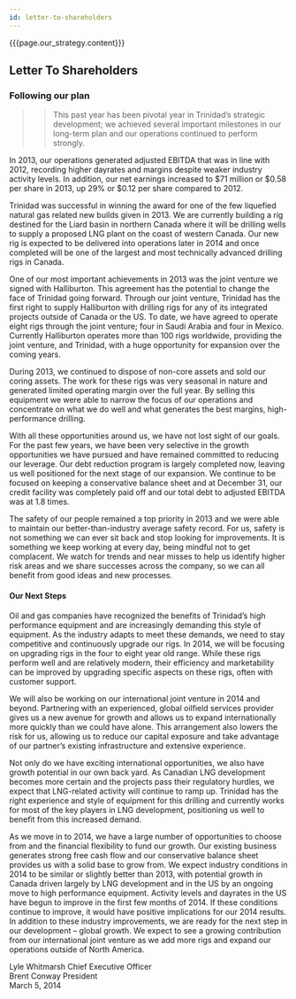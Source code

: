 ```yaml
---
id: letter-to-shareholders
---
```


<aside id="our-strategy">{{{page.our_strategy.content}}}</aside>

## Letter To Shareholders

### Following our plan

>> This past year has been pivotal year in Trinidad’s strategic development; we achieved several important milestones in our long-term plan and our operations continued to perform strongly.

In 2013, our operations generated adjusted EBITDA that was in line with 2012, recording higher dayrates and margins despite weaker industry activity levels. In addition, our net earnings increased to $71 million or $0.58 per share in 2013, up 29% or $0.12 per share compared to 2012. 

Trinidad was successful in winning the award for one of the few liquefied natural gas related new builds given in 2013. We are currently building a rig destined for the Liard basin in northern Canada where it will be drilling wells to supply a proposed LNG plant on the coast of western Canada. Our new rig is expected to be delivered into operations later in 2014 and once completed will be one of the largest and most technically advanced drilling rigs in Canada.

One of our most important achievements in 2013 was the joint venture we signed with Halliburton. This agreement has the potential to change the face of Trinidad going forward. Through our joint venture, Trinidad has the first right to supply Halliburton with drilling rigs for any of its integrated projects outside of Canada or the US. To date, we have agreed to operate eight rigs through the joint venture; four in Saudi Arabia and four in Mexico. Currently Halliburton operates more than 100 rigs worldwide, providing the joint venture, and Trinidad, with a huge opportunity for expansion over the coming years. 

During 2013, we continued to dispose of non-core assets and sold our coring assets. The work for these rigs was very seasonal in nature and generated limited operating margin over the full year. By selling this equipment we were able to narrow the focus of our operations and concentrate on what we do well and what generates the best margins, high-performance drilling. 

With all these opportunities around us, we have not lost sight of our goals. For the past few years, we have been very selective in the growth opportunities we have pursued and have remained committed to reducing our leverage. Our debt reduction program is largely completed now, leaving us well positioned for the next stage of our expansion. We continue to be focused on keeping a conservative balance sheet and at December 31, our credit facility was completely paid off and our total debt to adjusted EBITDA was at 1.8 times. 

The safety of our people remained a top priority in 2013 and we were able to maintain our better-than-industry average safety record. For us, safety is not something we can ever sit back and stop looking for improvements. It is something we keep working at every day, being mindful not to get complacent. We watch for trends and near misses to help us identify higher risk areas and we share successes across the company, so we can all benefit from good ideas and new processes.

#### Our Next Steps

Oil and gas companies have recognized the benefits of Trinidad’s high performance equipment and are increasingly demanding this style of equipment. As the industry adapts to meet these demands, we need to stay competitive and continuously upgrade our rigs. In 2014, we will be focusing on upgrading rigs in the four to eight year old range. While these rigs perform well and are relatively modern, their efficiency and marketability can be improved by upgrading specific aspects on these rigs, often with customer support.

We will also be working on our international joint venture in 2014 and beyond. Partnering with an experienced, global oilfield services provider gives us a new avenue for growth and allows us to expand internationally more quickly than we could have alone. This arrangement also lowers the risk for us, allowing us to reduce our capital exposure and take advantage of our partner’s existing infrastructure and extensive experience.

Not only do we have exciting international opportunities, we also have growth potential in our own back yard. As Canadian LNG development becomes more certain and the projects pass their regulatory hurdles, we expect that LNG-related activity will continue to ramp up. Trinidad has the right experience and style of equipment for this drilling and currently works for most of the key players in LNG development, positioning us well to benefit from this increased demand. 

As we move in to 2014, we have a large number of opportunities to choose from and the financial flexibility to fund our growth. Our existing business generates strong free cash flow and our conservative balance sheet provides us with a solid base to grow from. We expect industry conditions in 2014 to be similar or slightly better than 2013, with potential growth in Canada driven largely by LNG development and in the US by an ongoing move to high performance equipment. Activity levels and dayrates in the US have begun to improve in the first few months of 2014. If these conditions continue to improve, it would have positive implications for our 2014 results. In addition to these industry improvements, we are ready for the next step in our development – global growth. We expect to see a growing contribution from our international joint venture as we add more rigs and expand our operations outside of North America.
        
<div class="signature">Lyle Whitmarsh <span class="position">Chief Executive Officer</span></div>
<div class="signature">Brent Conway <span class="position">President</span></div>
<div class="date">March 5, 2014</div>
